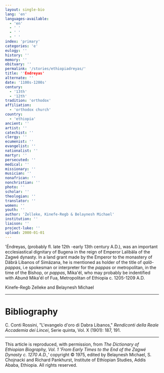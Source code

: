 ```yaml
---
layout: single-bio
lang: 'en'
languages-available:
  - 'en'
  - ' '
  - ' '
  - ' '
index: 'primary'
categories: 'e'
eulogy: ''
history: ''
memory: ''
obituary: ''
permalink: '/stories/ethiopiadreyas/'
title: ''Éndreyas'
alternate: ''
date: '1100s-1200s'
century:
  - '13th'
  - '12th'
tradition: 'orthodox'
affiliation:
  - 'orthodox church'
country:
  - 'ethiopia'
ancient: ''
artist: ''
catechist: ''
clergy: ''
ecumenist: ''
evangelist: ''
nationalist: ''
martyr: ''
persecuted: ''
medical: ''
missionary: ''
musician: ''
nonafrican: ''
nonchristian: ''
photo: ''
scholar: ''
theologian: ''
translator: ''
women: ''
youth: ''
author: 'Zelleke, Kinefe-Regb & Belaynesh Michael'
institution: ''
liaison: ''
project-luke: ''
upload: 2000-01-01
---
```



'Éndreyas, (probably fl. late 12th -early 13th century A.D.), was an important ecclesiastical dignitary of Bugena in the reign of Emperor Lalibäla of the Zagwé dynasty. In a land grant made by the Emperor to the monastery of Däbrä Libanos of Simäzana, he is mentioned as holder of the title of *qalä-pappas*, i.e spokesman or interpreter for the *pappas* or metropolitan, in the time of the Bishop, or *pappas*, Mika'él, who may probably be indentified with *Abunä* Mika'él of Fua, Metropolitan of Ethiopia c. 1205-1209 A.D.

Kinefe-Regb Zelleke and Belaynesh Michael

---

# Bibliography

C. Conti Rossini, "L'evangelo d'oro di Dabra Libanos," *Rendiconti della Reale Accademia dei Lincei*, Serie quinta, Vol. X (1901): 187, 191.

---

This article is reproduced, with permission, from *The Dictionary of Ethiopian Biography, Vol. 1 'From Early Times to the End of the Zagwé Dynasty c. 1270 A.D.,'* copyright &copy; 1975, edited by Belaynesh Michael, S. Chojnacki and Richard Pankhurst, Institute of Ethiopian Studies, Addis Ababa, Ethiopia.  All rights reserved.
